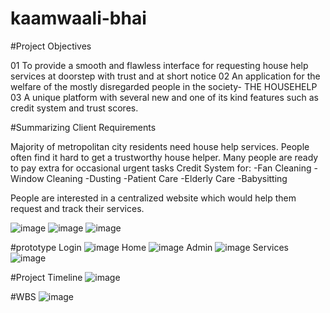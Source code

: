 # kaamwaali-bhai


#Project Objectives

01 To provide a smooth and flawless interface for requesting house help services at doorstep with trust and at short notice
02 An application for the welfare of the mostly disregarded people in the society- THE HOUSEHELP
03 A unique platform with several new and one of its kind features such as credit system and trust scores.

#Summarizing Client Requirements

Majority of metropolitan  city residents need house help services. 
 People often find it hard to get a trustworthy house helper.
Many people are ready to pay extra for occasional urgent tasks
Credit System for:
-Fan Cleaning
-Window Cleaning
-Dusting
-Patient Care
-Elderly Care
-Babysitting

People are interested in a centralized website which would help them request and track their services.

![image](https://user-images.githubusercontent.com/92265136/191025939-d3e2efa7-2749-4e6e-a02d-f5aa0439f07d.png)
![image](https://user-images.githubusercontent.com/92265136/191025961-0e653e48-0ed8-4416-8582-2b0a438f02d7.png)
![image](https://user-images.githubusercontent.com/92265136/191025965-52f636d4-3cd3-4a7b-b7e1-bd908a482896.png)

#prototype
Login
![image](https://user-images.githubusercontent.com/92265136/191026018-f4d2196d-a43a-487b-9ab8-ab8f6f6787ee.png)
Home
![image](https://user-images.githubusercontent.com/92265136/191026047-efb3eeb0-c75f-495c-9df1-fbe8eca4f1b7.png)
Admin
![image](https://user-images.githubusercontent.com/92265136/191026087-b2a88ee4-ed98-4b13-b055-cc9f29207afd.png)
Services 
![image](https://user-images.githubusercontent.com/92265136/191026112-3c23bd90-d515-44c6-8405-75a13f6021e3.png)

#Project Timeline
![image](https://user-images.githubusercontent.com/92265136/191026305-61d58d40-72f8-4ceb-acb3-04e07cddb289.png)

#WBS
![image](https://user-images.githubusercontent.com/92265136/191026348-d647e604-968a-4da5-9965-010372444180.png)

